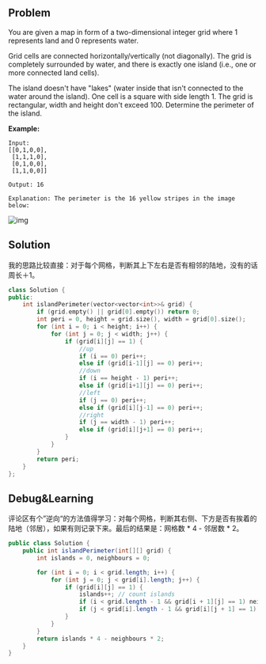## Problem

You are given a map in form of a two-dimensional integer grid where 1 represents land and 0 represents water.

Grid cells are connected horizontally/vertically (not diagonally). The grid is completely surrounded by water, and there is exactly one island (i.e., one or more connected land cells).

The island doesn't have "lakes" (water inside that isn't connected to the water around the island). One cell is a square with side length 1. The grid is rectangular, width and height don't exceed 100. Determine the perimeter of the island.

 

**Example:**

```
Input:
[[0,1,0,0],
 [1,1,1,0],
 [0,1,0,0],
 [1,1,0,0]]

Output: 16

Explanation: The perimeter is the 16 yellow stripes in the image below:
```

![img](https://assets.leetcode.com/uploads/2018/10/12/island.png)



## Solution

我的思路比较直接：对于每个网格，判断其上下左右是否有相邻的陆地，没有的话周长＋1。

```c++
class Solution {
public:
    int islandPerimeter(vector<vector<int>>& grid) {
        if (grid.empty() || grid[0].empty()) return 0;
        int peri = 0, height = grid.size(), width = grid[0].size();
        for (int i = 0; i < height; i++) {
            for (int j = 0; j < width; j++) {
                if (grid[i][j] == 1) {
                    //up
                    if (i == 0) peri++;
                    else if (grid[i-1][j] == 0) peri++;
                    //down
                    if (i == height - 1) peri++;
                    else if (grid[i+1][j] == 0) peri++;
                    //left
                    if (j == 0) peri++;
                    else if (grid[i][j-1] == 0) peri++;
                    //right
                    if (j == width - 1) peri++;
                    else if (grid[i][j+1] == 0) peri++;
                }
            }
        }
        return peri;
    }
};
```



## Debug&Learning

评论区有个”逆向“的方法值得学习：对每个网格，判断其右侧、下方是否有挨着的陆地（邻居），如果有则记录下来。最后的结果是：网格数 * 4 - 邻居数 * 2。

```java
public class Solution {
    public int islandPerimeter(int[][] grid) {
        int islands = 0, neighbours = 0;

        for (int i = 0; i < grid.length; i++) {
            for (int j = 0; j < grid[i].length; j++) {
                if (grid[i][j] == 1) {
                    islands++; // count islands
                    if (i < grid.length - 1 && grid[i + 1][j] == 1) neighbours++; // count down neighbours
                    if (j < grid[i].length - 1 && grid[i][j + 1] == 1) neighbours++; // count right neighbours
                }
            }
        }
        return islands * 4 - neighbours * 2;
    }
}
```

